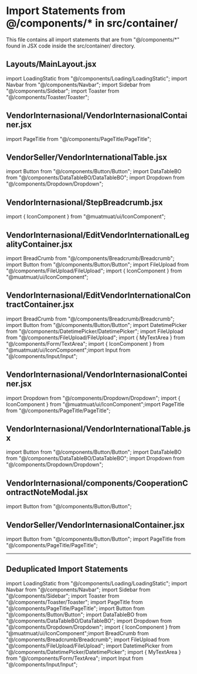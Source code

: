 # Import Statements from @/components/\* in src/container/

This file contains all import statements that are from "@/components/\*" found in JSX code inside the src/container/ directory.

## Layouts/MainLayout.jsx

import LoadingStatic from "@/components/Loading/LoadingStatic";
import Navbar from "@/components/Navbar";
import Sidebar from "@/components/Sidebar";
import Toaster from "@/components/Toaster/Toaster";

## VendorInternasional/VendorInternasionalContainer.jsx

import PageTitle from "@/components/PageTitle/PageTitle";

## VendorSeller/VendorInternationalTable.jsx

import Button from "@/components/Button/Button";
import DataTableBO from "@/components/DataTableBO/DataTableBO";
import Dropdown from "@/components/Dropdown/Dropdown";

## VendorInternasional/StepBreadcrumb.jsx

import { IconComponent } from "@muatmuat/ui/IconComponent";

## VendorInternasional/EditVendorInternationalLegalityContainer.jsx

import BreadCrumb from "@/components/Breadcrumb/Breadcrumb";
import Button from "@/components/Button/Button";
import FileUpload from "@/components/FileUpload/FileUpload";
import { IconComponent } from "@muatmuat/ui/IconComponent";

## VendorInternasional/EditVendorInternationalContractContainer.jsx

import BreadCrumb from "@/components/Breadcrumb/Breadcrumb";
import Button from "@/components/Button/Button";
import DatetimePicker from "@/components/DatetimePicker/DatetimePicker";
import FileUpload from "@/components/FileUpload/FileUpload";
import { MyTextArea } from "@/components/Form/TextArea";
import { IconComponent } from "@muatmuat/ui/IconComponent";import Input from "@/components/Input/Input";

## VendorInternasional/VendorInternasionalConteiner.jsx

import Dropdown from "@/components/Dropdown/Dropdown";
import { IconComponent } from "@muatmuat/ui/IconComponent";import PageTitle from "@/components/PageTitle/PageTitle";

## VendorInternasional/VendorInternationalTable.jsx

import Button from "@/components/Button/Button";
import DataTableBO from "@/components/DataTableBO/DataTableBO";
import Dropdown from "@/components/Dropdown/Dropdown";

## VendorInternasional/components/CooperationContractNoteModal.jsx

import Button from "@/components/Button/Button";

## VendorSeller/VendorInternasionalContainer.jsx

import Button from "@/components/Button/Button";
import PageTitle from "@/components/PageTitle/PageTitle";

---

## Deduplicated Import Statements

import LoadingStatic from "@/components/Loading/LoadingStatic";
import Navbar from "@/components/Navbar";
import Sidebar from "@/components/Sidebar";
import Toaster from "@/components/Toaster/Toaster";
import PageTitle from "@/components/PageTitle/PageTitle";
import Button from "@/components/Button/Button";
import DataTableBO from "@/components/DataTableBO/DataTableBO";
import Dropdown from "@/components/Dropdown/Dropdown";
import { IconComponent } from "@muatmuat/ui/IconComponent";import BreadCrumb from "@/components/Breadcrumb/Breadcrumb";
import FileUpload from "@/components/FileUpload/FileUpload";
import DatetimePicker from "@/components/DatetimePicker/DatetimePicker";
import { MyTextArea } from "@/components/Form/TextArea";
import Input from "@/components/Input/Input";
